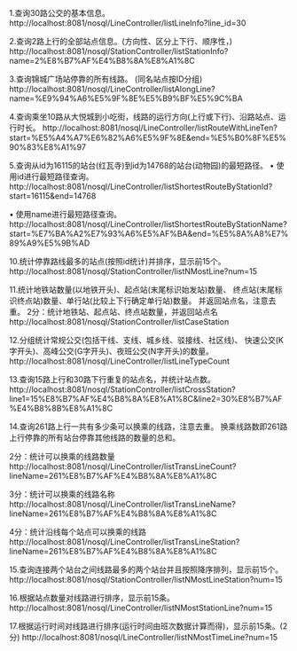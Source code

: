 1.查询30路公交的基本信息。
http://localhost:8081/nosql/LineController/listLineInfo?line_id=30

2.查询2路上行的全部站点信息。(方向性、区分上下行、顺序性，)
http://localhost:8081/nosql/StationController/listStationInfo?name=2%E8%B7%AF%E4%B8%8A%E8%A1%8C

3.查询锦城广场站停靠的所有线路。 (同名站点按ID分组)
http://localhost:8081/nosql/LineController/listAlongLine?name=%E9%94%A6%E5%9F%8E%E5%B9%BF%E5%9C%BA

4.查询乘坐10路从大悦城到小吃街，线路的运行方向(上行或下行)、沿路站点、运行时长。
http://localhost:8081/nosql/LineController/listRouteWithLineTen?start=%E5%A4%A7%E6%82%A6%E5%9F%8E&end=%E5%B0%8F%E5%90%83%E8%A1%97

5.查询从id为16115的站台(红瓦寺)到id为14768的站台(动物园)的最短路径。 
• 使用id进行最短路径查询。
http://localhost:8081/nosql/LineController/listShortestRouteByStationId?start=16115&end=14768

• 使用name进行最短路径查询。
http://localhost:8081/nosql/LineController/listShortestRouteByStationName?start=%E7%BA%A2%E7%93%A6%E5%AF%BA&end=%E5%8A%A8%E7%89%A9%E5%9B%AD

10.统计停靠路线最多的站点(按照id统计)并排序，显示前15个。 
http://localhost:8081/nosql/StationController/listNMostLine?num=15

11.统计地铁站数量(以地铁开头)、起点站(末尾标识始发站)数量、 终点站(末尾标识终点站)数量、单行站(比较上下行确定单行站)数量。 并返回站点名，注意去重。 
2分：统计地铁站、起点站、终点站数量，并返回站点名 
http://localhost:8081/nosql/StationController/listCaseStation

12.分组统计常规公交(包括干线、支线、城乡线、驳接线、社区线)、 快速公交(K字开头)、高峰公交(G字开头)、夜班公交(N字开头)的数量。
http://localhost:8081/nosql/LineController/listLineTypeCount

13.查询15路上行和30路下行重复的站点名，并统计站点数。
http://localhost:8081/nosql/StationController/listCrossStation?line1=15%E8%B7%AF%E4%B8%8A%E8%A1%8C&line2=30%E8%B7%AF%E4%B8%8B%E8%A1%8C

14.查询261路上行一共有多少条可以换乘的线路，注意去重。 换乘线路数即261路上行停靠的所有站台停靠其他线路的数量的总和。

2分：统计可以换乘的线路数量
http://localhost:8081/nosql/LineController/listTransLineCount?lineName=261%E8%B7%AF%E4%B8%8A%E8%A1%8C

3分：统计可以换乘的线路名称
http://localhost:8081/nosql/LineController/listTransLineName?lineName=261%E8%B7%AF%E4%B8%8A%E8%A1%8C

4分：统计沿线每个站点可以换乘的线路
http://localhost:8081/nosql/LineController/listTransLineStation?lineName=261%E8%B7%AF%E4%B8%8A%E8%A1%8C

15.查询连接两个站台之间线路最多的两个站台并且按照降序排列，显示前15个。
http://localhost:8081/nosql/StationController/listNMostLineStation?num=15

16.根据站点数量对线路进行排序，显示前15条。
http://localhost:8081/nosql/LineController/listNMostStationLine?num=15

17.根据运行时间对线路进行排序(运行时间由班次数据计算而得)，显示前15条。(2分)
http://localhost:8081/nosql/LineController/listNMostTimeLine?num=15





